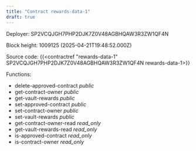 ```yaml
---
title: "Contract rewards-data-1"
draft: true
---
```

Deployer: SP2VCQJGH7PHP2DJK7Z0V48AGBHQAW3R3ZW1QF4N


 



Block height: 1009125 (2025-04-21T19:48:52.000Z)

Source code: {{<contractref "rewards-data-1" SP2VCQJGH7PHP2DJK7Z0V48AGBHQAW3R3ZW1QF4N rewards-data-1>}}

Functions:

* delete-approved-contract _public_
* get-contract-owner _public_
* get-vault-rewards _public_
* set-approved-contract _public_
* set-contract-owner _public_
* set-vault-rewards _public_
* get-contract-owner-read _read_only_
* get-vault-rewards-read _read_only_
* is-approved-contract _read_only_
* is-contract-owner _read_only_
